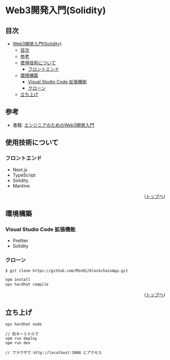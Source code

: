 # Web3開発入門(Solidity)

## 目次

- [Web3開発入門(Solidity)](#web3開発入門solidity)
	- [目次](#目次)
	- [参考](#参考)
	- [使用技術について](#使用技術について)
		- [フロントエンド](#フロントエンド)
	- [環境構築](#環境構築)
		- [Visual Studio Code 拡張機能](#visual-studio-code-拡張機能)
		- [クローン](#クローン)
	- [立ち上げ](#立ち上げ)

## 参考
- 書籍: [エンジニアのためのWeb3開発入門](https://www.amazon.co.jp/%E3%82%A8%E3%83%B3%E3%82%B8%E3%83%8B%E3%82%A2%E3%81%AE%E3%81%9F%E3%82%81%E3%81%AEWeb3%E9%96%8B%E7%99%BA%E5%85%A5%E9%96%80-%E3%82%A4%E3%83%BC%E3%82%B5%E3%83%AA%E3%82%A2%E3%83%A0%E3%83%BBNFT%E3%83%BBDAO%E3%81%AB%E3%82%88%E3%82%8B%E3%83%96%E3%83%AD%E3%83%83%E3%82%AF%E3%83%81%E3%82%A7%E3%83%BC%E3%83%B3Web%E3%82%A2%E3%83%97%E3%83%AA%E9%96%8B%E7%99%BA-%E6%84%9B%E6%95%AC-%E7%9C%9F%E7%94%9F/dp/4295018635)

## 使用技術について

### フロントエンド
- Next.js
- TypeScript
- Solidity
- Mantine

<p align="right">(<a href="#top">トップへ</a>)</p>

## 環境構築
### Visual Studio Code 拡張機能

- Prettier
- Solidity

### クローン

```
$ git clone https://github.com/M1n01/blockchainApp.git
```

```bash
npm install
npx hardhat compile
```

<p align="right">(<a href="#top">トップへ</a>)</p>

## 立ち上げ

```
npx hardhat node

// 別ターミナルで
npm run deploy
npm run dev

// ブラウザで http://localhost:3000 にアクセス
```
